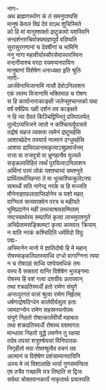 नागः-  
अथ ब्राह्मणरूपेण कं तं समनुपश्यसि  
मानुषं केवलं विप्रं देवं वाऽथ शुचिस्मिते  
को हि मां मानुश्शक्तो द्रष्टुकामो यशस्विनि  
सन्दर्शनरुचिर्वाक्यमाज्ञापूर्वं वदिष्यति  
सुरासुरगणानां च देवर्षीणां च भामिनि  
ननु नागा महावीर्यास्सौरसेयास्तरस्विनः  
वन्दनीयाश्च वरदा वयमप्यनपायिनः  
मानुषाणां विशेषेण धनाध्यक्षा इति श्रुतिः  
नागी-  
आर्जवेनाभिजानामि नासौ देवोऽनिलाशन  
एकं त्वस्य विजानामि भक्तिमान्न च रोषणः  
स हि कार्यान्तराकाङ्क्षी जलेप्सुश्चान्तको यथा  
वर्षं वर्षप्रियः पक्षी दर्शनं तव काङ्क्षते  
न हि त्वा दैवतं किञ्चिद्विघ्नितुं प्रतिपालयेत्  
तुल्येऽप्यभिजने जातो न कश्चित्पर्युपासते  
तद्रोषं सहजं त्यक्त्वा त्वमेनं द्रष्टुमर्हसि  
आशाच्छेदेन तस्यार्य नात्मानं दग्धुमर्हसि  
आशया ह्यभिपन्नानामकृत्वाऽश्रुप्रमार्जनम्   
राजा वा राजपुत्रो वा भ्रूणहत्यैव युज्यते  
सङ्कल्पविहितं त्वर्थं पूरयित्वाऽनिलाशन  
अर्थिनां परमं लोकं यशश्चाग्र्यं समश्नुते  
प्रार्थितार्थाभिहन्ता ते मा भूत्कश्चित्कुलेऽनघ  
सामर्थ्ये सति नागेन्द्र नरके स हि मज्जति  
मौनेनाज्ञाफलावाप्तिर्दानेन च यशो महत्  
वाग्मित्वं सत्यवाक्येन परत्र च महीयते  
भूमिप्रदानेन महीं लभत्याश्रयसम्मिताम्  
नष्टस्यार्थस्य सम्प्राप्तिं कृत्वा लाभमुपाश्नुते  
अभिप्रेतामसङ्क्लिष्टां कृत्वा कामवतः क्रियाम्  
न याति नरकं कश्चिदिति धर्मविदो विदुः  
पद्मः-  
अभिमानेन मानो मे ज्ञातिदोषो हि मे महान्  
रोषस्सङ्कल्पितस्साध्वि दग्धो वागाग्निना त्वया  
न च रोषादहं साध्वि पश्येयमधिकं तमः  
यस्य वै सक्ततां यान्ति विशेषेण भुजङ्गमाः  
रोषस्य हि वशं गत्वा दशग्रीवः प्रतापवान्  
तथा श्क्रप्रतिस्पर्धी हतो रामेण संयुगे  
अन्तःपुरगतं वत्सं श्रुत्वा रामेण निर्हृतम्  
धर्षणाद्रोषदिग्धेन कार्तवीर्यसुता हताः  
जामदग्न्येन रामेण सहस्रनयनोपमः  
संयुगे निहतो रोषात्कार्तवीर्यो महाबलः  
तथा शक्रप्रतिस्पर्धी रोषस्य वशमागतः  
मान्धाता निहतो युद्धे लवणेन तु रक्षसा  
तदेष तपसां शत्रुश्श्रेयसां विनिपातकः  
निगृहीतो मया रोषश्श्रुत्वैव वचनं तव  
आत्मानं च विशेषेण प्रशंसाम्यनपायिनि   
अस्य मे त्वं विशालाक्षि भार्या गुणसमन्विता  
एष तत्रैव गच्छामि यत्र तिष्ठति स द्विजः  
सर्वथा चोक्तवानकार्यं नाकृतार्थः प्रयास्यति   
